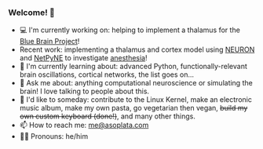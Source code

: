 ### Welcome! 👋

- 💻 I'm currently working on: helping to implement a thalamus for the [Blue Brain Project](https://www.epfl.ch/research/domains/bluebrain/)!
- Recent work: implementing a thalamus and cortex model using [NEURON](https://www.neuron.yale.edu/neuron/) and [NetPyNE](http://netpyne.org/) to investigate [anesthesia](https://www.biorxiv.org/content/10.1101/2022.02.17.480766v1)!
- 🌱 I'm currently learning about: advanced Python, functionally-relevant brain oscillations, cortical networks, the list goes on...
- 💬 Ask me about: anything computational neuroscience or simulating the brain! I love talking to people about this.
- 🔭 I'd like to someday: contribute to the Linux Kernel, make an electronic music album, make my own pasta, go vegetarian then vegan, ~~build my own custom keyboard (done!)~~, and many other things.
- 📫 How to reach me: me@asoplata.com
- 🧑‍🔬 Pronouns: he/him
